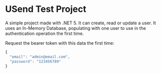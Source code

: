 # USend Test Project
A simple project made with .NET 5. It can create, read or update a user.
It uses an In-Memory Database, populating with one user to use in the authentication operation the first time.

Request the bearer token with this data the first time:
```javascript
{
  "email": "admin@email.com",
  "password": "123456789"
}
```